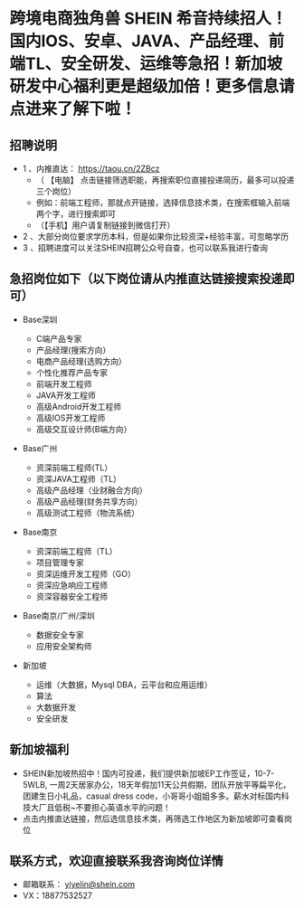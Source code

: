 # 跨境电商独角兽 SHEIN 希音持续招人！国内IOS、安卓、JAVA、产品经理、前端TL、安全研发、运维等急招！新加坡研发中心福利更是超级加倍！更多信息请点进来了解下啦！

## 招聘说明
- 1 、内推直达： https://taou.cn/2ZBcz
  - （ 【电脑】 点击链接筛选职能，再搜索职位直接投递简历，最多可以投递三个岗位）
  -  例如：前端工程师，那就点开链接，选择信息技术类，在搜索框输入前端两个字，进行搜索即可 
  - （【手机】用户请复制链接到微信打开）
- 2 、大部分岗位要求学历本科，但是如果你比较资深+经验丰富，可忽略学历
- 3 、招聘进度可以关注SHEIN招聘公众号自查，也可以联系我进行查询

## 急招岗位如下（以下岗位请从内推直达链接搜索投递即可）
- Base深圳
  - C端产品专家
  - 产品经理(搜索方向）
  - 电商产品经理(选购方向）
  - 个性化推荐产品专家
  - 前端开发工程师
  - JAVA开发工程师
  - 高级Android开发工程师
  - 高级IOS开发工程师
  - 高级交互设计师(B端方向）

- Base广州
  - 资深前端工程师(TL）
  - 资深JAVA工程师（TL）
  - 高级产品经理（业财融合方向）
  - 高级产品经理(财务共享方向）
  - 高级测试工程师（物流系统）

- Base南京
  - 资深前端工程师（TL）
  - 项目管理专家
  - 资深运维开发工程师（GO）
  - 资深应急响应工程师
  - 资深容器安全工程师

- Base南京/广州/深圳
  - 数据安全专家
  - 应用安全架构师

- 新加坡 
  - 运维（大数据，Mysql DBA，云平台和应用运维）
  - 算法
  - 大数据开发
  - 安全研发

## 新加坡福利
  - SHEIN新加坡热招中！国内可投递，我们提供新加坡EP工作签证，10-7-5WLB, 一周2天居家办公，18天年假加11天公共假期，团队开放平等扁平化，团建生日小礼品，casual dress code，小哥哥小姐姐多多。薪水对标国内科技大厂且低税~不要担心英语水平的问题！
  - 点击内推直达链接，然后选信息技术类，再筛选工作地区为新加坡即可查看岗位

## 联系方式，欢迎直接联系我咨询岗位详情
- 邮箱联系： yiyelin@shein.com
- VX：18877532527